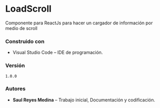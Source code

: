 # LoadScroll
Componente para ReactJs para hacer un cargador de información por medio de scroll

### **Construido con**

- Visual Studio Code – IDE de programación.

### **Versión**

    1.0.0

### **Autores**

- **Saul Reyes Medina** – Trabajo inicial, Documentación y codificación.